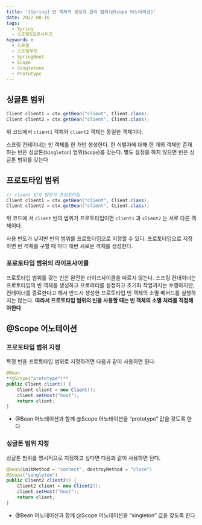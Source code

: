 ```yaml
---
title: '[Spring] 빈 객체의 생성과 관리 범위(@Scope 어노테이션)'
date: 2022-08-16
tags:
  - Spring
  - 스프링5입문시리즈
keywords :
  - 스프링
  - 스프링부트
  - SpringBoot
  - Scope
  - Singletone
  - Prototype
---
```

## 싱글톤 범위
```java
Client client1 = ctx.getBean("client", Client.class);
Client client2 = ctx.getBean("client", Client.class);
```

위 코드에서 `client1` 객체와 `client2` 객체는 동일한 객체이다. 

스프링 컨테이너는 빈 객체를 한 개만 생성한다. 한 식별자에 대해 한 개의 객체만 존재하는 빈은 싱글톤(`Singleton`) 범위(`Scope`)를 갖는다. 별도 설정을 하지 않으면 빈은 싱글톤 범위를 갖는다

## 프로토타입 범위

```java
// client 빈의 범위가 프로토타입
Client client1 = ctx.getBean("client", Client.class);
Client client2 = ctx.getBean("client", CLient.class);
```

위 코드에 서 `client` 빈의 범위가 프로토타입이면 `client1` 과 `client2` 는 서로 다른 객체이다.

사용 빈도가 낮지만 빈의 범위를 프로토타입으로 지정할 수 있다. 프로토타입으로 지정하면 빈 객체를 구할 때 마다 매번 새로운 객체를 생성한다.

### 포로토타입 범위의 라이프사이클

프로토타입 범위를 갖는 빈은 완전한 라이프사이클을 따르지 않는다. 스프링 컨테이너는 프로토타입의 빈 객체를 생성하고 프로퍼티를 설정하고 초기화 작업까지는 수행하지만, 컨테이너를 종료한다고 해서 반드시 생성한 프로토타입 빈 객체의 소멸 메서드를 실행하지는 않는다. **따라서 프로토타입 범위의 빈을 사용할 때는 빈 객체의 소멸 처리를 직접해야한다**

## @Scope 어노테이션

### 프로토타입 범위 지정

특정 빈을 프로토타입 범위로 지정하려면 다음과 같이 사용하면 된다.

```java
@Bean
**@Scope("prototype")**
public Client client() {
	Client client = new Client();
	client.setHost("host");
	return client;
}
```

- @Bean 어노테이션과 함께 @Scope 어노테이션을 “prototype” 값을 갖도록 한다

### 싱글톤 범위 지정

싱글톤 범위를 명시적으로 지정하고 싶다면 다음과 같이 사용하면 된다.

```java
@Bean(initMethod = "connect", destroyMethod = "close")
@Scope("singleton")
public Client2 client2() {
	Client2 client = new Client2();
	client.setHost("host");
	return client;
}
```

- @Bean 어노테이션과 함께 @Scope 어노테이션을 “singleton” 값을 갖도록 한다
